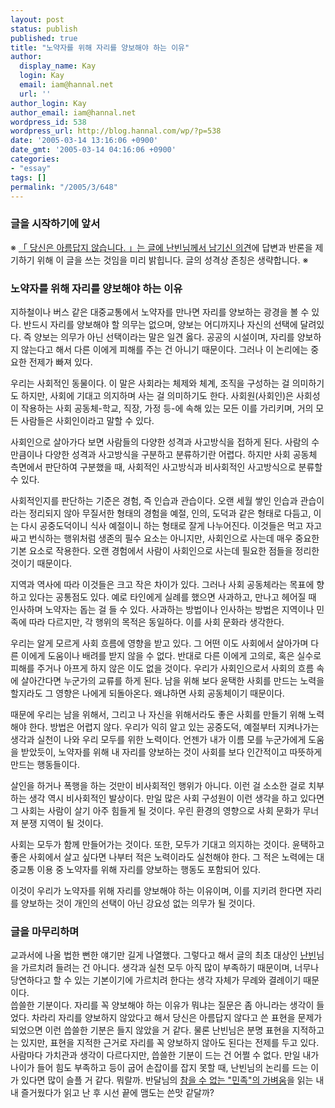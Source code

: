 ```yaml
---
layout: post
status: publish
published: true
title: "노약자를 위해 자리를 양보해야 하는 이유"
author:
  display_name: Kay
  login: Kay
  email: iam@hannal.net
  url: ''
author_login: Kay
author_email: iam@hannal.net
wordpress_id: 538
wordpress_url: http://blog.hannal.com/wp/?p=538
date: '2005-03-14 13:16:06 +0900'
date_gmt: '2005-03-14 04:16:06 +0900'
categories:
- "essay"
tags: []
permalink: "/2005/3/648"
---
```

<h3>글을 시작하기에 앞서</h3>
<p>※ <a href="http://blog.hannal.com/index.php?pl=644&nc=1#r2954">「 당신은 아름답지 않습니다. 」는 글에 난빈님께서 남기신 의견</a>에 답변과 반론을 제기하기 위해 이 글을 쓰는 것임을 미리 밝힙니다. 글의 성격상 존칭은 생략합니다. ※</p>
<h3>노약자를 위해 자리를 양보해야 하는 이유</h3>
<p>지하철이나 버스 같은 대중교통에서 노약자를 만나면 자리를 양보하는 광경을 볼 수 있다. 반드시 자리를 양보해야 할 의무는 없으며, 양보는 어디까지나 자신의 선택에 달려있다. 즉 양보는 의무가 아닌 선택이라는 말은 일견 옳다. 공공의 시설이며, 자리를 양보하지 않는다고 해서 다른 이에게 피해를 주는 건 아니기 때문이다. 그러나 이 논리에는 중요한 전제가 빠져 있다.</p>
<p>우리는 사회적인 동물이다. 이 말은 사회라는 체제와 체계, 조직을 구성하는 걸 의미하기도 하지만, 사회에 기대고 의지하며 사는 걸 의미하기도 한다. 사회원(사회인)은 사회성이 작용하는 사회 공동체-학교, 직장, 가정 등-에 속해 있는 모든 이를 가리키며, 거의 모든 사람들은 사회인이라고 말할 수 있다.</p>
<p>사회인으로 살아가다 보면 사람들의 다양한 성격과 사고방식을 접하게 된다. 사람의 수만큼이나 다양한 성격과 사고방식을 구분하고 분류하기란 어렵다. 하지만 사회 공동체 측면에서 판단하여 구분했을 때, 사회적인 사고방식과 비사회적인 사고방식으로 분류할 수 있다.</p>
<p>사회적인지를 판단하는 기준은 경험, 즉 인습과 관습이다. 오랜 세월 쌓인 인습과 관습이라는 정리되지 않아 무질서한 형태의 경험을 예절, 인의, 도덕과 같은 형태로 다듬고, 이는 다시 공중도덕이니 식사 예절이니 하는 형태로 잘게 나누어진다. 이것들은 먹고 자고 싸고 번식하는 행위처럼 생존의 필수 요소는 아니지만, 사회인으로 사는데 매우 중요한 기본 요소로 작용한다. 오랜 경험에서 사람이 사회인으로 사는데 필요한 점들을 정리한 것이기 때문이다.</p>
<p>지역과 역사에 따라 이것들은 크고 작은 차이가 있다. 그러나 사회 공동체라는 목표에 향하고 있다는 공통점도 있다. 예로 타인에게 실례를 했으면 사과하고, 만나고 헤어질 때 인사하며 노약자는 돕는 걸 들 수 있다. 사과하는 방법이나 인사하는 방법은 지역이나 민족에 따라 다르지만, 각 행위의 목적은 동일하다. 이를 사회 문화라 생각한다.</p>
<p>우리는 알게 모르게 사회 흐름에 영향을 받고 있다. 그 어떤 이도 사회에서 살아가며 다른 이에게 도움이나 배려를 받지 않을 수 없다. 반대로 다른 이에게 고의로, 혹은 실수로 피해를 주거나 아프게 하지 않은 이도 없을 것이다. 우리가 사회인으로서 사회의 흐름 속에 살아간다면 누군가의 교류를 하게 된다. 남을 위해 보다 윤택한 사회를 만드는 노력을 할지라도 그 영향은 나에게 되돌아온다. 왜냐하면 사회 공동체이기 때문이다.</p>
<p>때문에 우리는 남을 위해서, 그리고 나 자신을 위해서라도 좋은 사회를 만들기 위해 노력해야 한다. 방법은 어렵지 않다. 우리가 익히 알고 있는 공중도덕, 예절부터 지켜나가는 생각과 실천이 나와 우리 모두를 위한 노력이다. 언젠가 내가 이름 모를 누군가에게 도움을 받았듯이, 노약자를 위해 내 자리를 양보하는 것이 사회를 보다 인간적이고 따뜻하게 만드는 행동들이다.</p>
<p>살인을 하거나 폭행을 하는 것만이 비사회적인 행위가 아니다. 이런 걸 소소한 걸로 치부하는 생각 역시 비사회적인 발상이다. 만일 많은 사회 구성원이 이런 생각을 하고 있다면 그 사회는 사람이 살기 아주 힘들게 될 것이다. 우린 환경의 영향으로 사회 문화가 무너져 분쟁 지역이 될 것이다.</p>
<p>사회는 모두가 함께 만들어가는 것이다. 또한, 모두가 기대고 의지하는 것이다. 윤택하고 좋은 사회에서 살고 싶다면 나부터 적은 노력이라도 실천해야 한다. 그 적은 노력에는 대중교통 이용 중 노약자를 위해 자리를 양보하는 행동도 포함되어 있다.</p>
<p>이것이 우리가 노약자를 위해 자리를 양보해야 하는 이유이며, 이를 지키려 한다면 자리를 양보하는 것이 개인의 선택이 아닌 강요성 없는 의무가 될 것이다.</p>
<h3>글을 마무리하며</h3>
<p>교과서에 나올 법한 뻔한 얘기만 길게 나열했다. 그렇다고 해서 글의 최초 대상인 <a href="http://nanbean.net/">난빈</a>님을 가르치려 들려는 건 아니다. 생각과 실천 모두 아직 많이 부족하기 때문이며, 너무나 당연하다고 할 수 있는 기본이기에 가르치려 한다는 생각 자체가 무례와 결례이기 때문이다.<br />
씁쓸한 기분이다. 자리를 꼭 양보해야 하는 이유가 뭐냐는 질문은 좀 아니라는 생각이 들었다. 차라리 자리를 양보하지 않았다고 해서 당신은 아름답지 않다고 쓴 표현을 문제가 되었으면 이런 씁쓸한 기분은 들지 않았을 거 같다. 물론 난빈님은 분명 표현을 지적하고는 있지만, 표현을 지적한 근거로 자리를 꼭 양보하지 않아도 된다는 전제를 두고 있다.<br />
사람마다 가치관과 생각이 다르다지만, 씁쓸한 기분이 드는 건 어쩔 수 없다. 만일 내가 나이가 들어 힘도 부족하고 등이 굽어 손잡이를 잡지 못할 때, 난빈님의 논리를 드는 이가 있다면 많이 슬플 거 같다. 뭐랄까. 반달님의 <a href="http://vandalite.cafe24.com/index.php?pl=73">참을 수 없는 "민족"의 가벼움</a>을 읽는 내내 즐거웠다가 읽고 난 후 시선 끝에 맴도는 쓴맛 같달까?</p>
